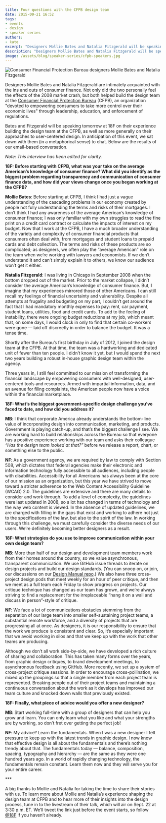 ```yaml
---
title: Four questions with the CFPB design team
date: 2015-09-21 16:52
tags:
- events
- design
- speaker series
authors:
- kate
excerpt: "Designers Mollie Bates and Natalia Fitzgerald will be speaking tomorrow at 18F on their experience building the design team at the Consumer Financial Protection Bureau (CFPB), as well as more generally on their approaches to user-centered design."
description: "Designers Mollie Bates and Natalia Fitzgerald will be speaking tomorrow at 18F on their experience building the design team at the Consumer Financial Protection Bureau (CFPB), as well as more generally on their approaches to user-centered design."
image: /assets/blog/speaker-series/cfpb-speakers.jpg
---
```


![Consumer Financial Protection Bureau designers Mollie Bates and Natalia Fitzgerald]({{site.baseurl}}/assets/blog/speaker-series/cfpb-speakers.jpg)

Designers Mollie Bates and Natalia Fitzgerald are intimately acquainted
with the ins and outs of consumer finance. Not only did the two
personally feel the effects of the 2008 market crash, but both helped
build the design team at the [Consumer Financial Protection
Bureau](http://www.consumerfinance.gov/) (CFPB),
an organization "devoted to empowering consumers to take more control over their economic lives" through leadership, education, and enforcement of regulations.

Bates and Fitzgerald will be speaking tomorrow at 18F on their
experience building the design team at the CFPB, as well as more
generally on their approaches to user-centered design. In anticipation
of this event, we sat down with them (in a metaphorical sense) to chat.
Below are the results of our email-based conversation.

*Note: This interview has been edited for clarity.*

**18F: Before starting with CFPB, what was your take on the average
American’s knowledge of consumer finance? What did you identify as the
biggest problem regarding transparency and communication of consumer
finance data, and how did your views change once you began working at
the CFPB?**

**Mollie Bates**: Before starting at CFPB, I think I had just a vague
understanding of the cascading problems in our economy created by people
not fully understanding the terms and risks of their mortgages. I don’t
think I had any awareness of the average American’s knowledge of
consumer finance; I was only familiar with my own struggles to read the
fine print on a credit card contract or calculate the impacts of
interest on my budget. Now that I work at the CFPB, I have a much
broader understanding of the variety and complexity of consumer
financial products that consumers often deal with, from mortgages and
student loans to prepaid cards and debt collection. The terms and risks
of these products are so complicated; as designers, we often play the
“average American” role on the team when we’re working with lawyers and
economists. If we don’t understand it and can’t simply explain it to
others, we know our audience won’t get it either.

**Natalia Fitzgerald**: I was living in Chicago in September 2008 when
the bottom dropped out of the market. Prior to the market collapse, I
didn’t consider the average American’s knowledge of consumer finance.
But, I imagine that my experiences mirrored those of other Americans. I
can still recall my feelings of financial uncertainty and vulnerability.
Despite all attempts at frugality and budgeting on my part, I couldn’t
get around the fact that I had mandatory monthly expenses to pay: rent,
car payment, student loans, utilities, food and credit cards. To add to
the feeling of instability, there were ongoing budget reductions at my
job, which meant that, on some days, I would clock in only to find that
certain co-workers were gone — laid off discreetly in order to balance
the budget. It was a tense time.

Shortly after the Bureau’s first birthday in July of 2012, I joined the
design team at the CFPB. At that time, the team was a hardworking and
dedicated unit of fewer than ten people. I didn’t know it yet, but I
would spend the next two years building a robust in-house graphic design
team within the agency.

Three years in, I still feel committed to our mission of transforming
the financial landscape by empowering consumers with well-designed,
user-centered tools and resources. Armed with impartial information,
data, and an avenue for filing complaints, the American people now have
a voice within the financial marketplace.

**18F: What’s the biggest government-specific design challenge you’ve
faced to date, and how did you address it?**

**MB**: I think that corporate America already understands the
bottom-line value of incorporating design into communication, marketing,
and products. Government is playing catch-up, and that’s the biggest
challenge I see. We are working hard to build relationships across the
Bureau so that everyone has a positive experience working with our team
and asks their colleague *“Has the design team looked at that?”* before
we release a report, chart, or something else to the public.

**NF**: As a government agency, we are required by law to comply with
Section 508, which dictates that federal agencies make their electronic
and information technology fully accessible to all audiences, including
people with disabilities. Accessibility for all Americans has always
been at the core of our mission as an organization, but this year we
have strived to move toward a stricter adherence to the Web Content
Accessibility Guideline (WCAG) 2.0. The guidelines are extensive and
there are many details to consider and work through. To add a level of
complexity, the guidelines were last updated in 2008, so a lot has
changed in terms of technology and the way web content is viewed. In the
absence of updated guidelines, we are charged with filling in the gaps
that exist and working to adhere not just to the specifications of the
law, but also to the spirit of the law. In working through this
challenge, we must carefully consider the diverse needs of our users.
We’re definitely becoming better designers as a result.

**18F: What strategies do you use to improve communication within your
own design team?**

**MB**: More than half of our design and development team members work
from their homes around the country, so we value asynchronous,
transparent communication. We use GitHub issue threads to iterate on
design projects and build our design standards. (You can snoop on, or
join, our discussions on our [Design Manual
repo](https://github.com/cfpb/design-manual/issues).) We also have
three cross-project design pods that meet weekly for an hour of peer
critique, and then we meet as a full team each Friday to show progress
on projects. Our critique technique has changed as our team has grown,
and we’re always striving to find a replacement for the irreplaceable
“hang it on a wall and discuss in person”-style of critique.

**NF**: We face a lot of communications obstacles stemming from the
separation of our large team into smaller self-sustaining project teams,
a substantial remote workforce, and a diversity of projects that are
progressing all at once. As designers, it is our responsibility to
ensure that the work we produce is consistent and clear. So, it’s
especially important that we avoid working in silos and that we keep up
with the work that other teams are producing.

Although we don’t all work side-by-side, we have developed a rich
culture of sharing and collaboration. This has taken many forms over the
years, from graphic design critiques, to brand development meetings, to
asynchronous feedback using GitHub. More recently, we set up a system of
cross-project critique sessions. In order to encourage
cross-pollination, we mixed up the groupings so that a single member
from each project team is represented. Breaking people out of their
project teams and maintaining a continuous conversation about the work
as it develops has improved our team culture and knocked down walls that
previously existed.

**18F: Finally, what piece of advice would you offer a new designer?**

**MB**: Start working full-time with a group of designers that can help
you grow and learn. You can only learn what you like and what your
strengths are by working, so don’t fret over getting the perfect job!

**NF**: My advice? Learn the fundamentals. When I was a new designer I
felt pressure to keep up with the latest trends in graphic design. I now
know that effective design is all about the fundamentals and there’s
nothing trendy about that. The fundamentals today — balance,
composition, spacing, typography and hierarchy — are the same as they
were one hundred years ago. In a world of rapidly changing technology,
the fundamentals remain constant. Learn them now and they will serve you
for your entire career.

\*\*\*

A big thanks to Mollie and Natalia for taking the time to share their
stories with us. To learn more about Mollie and Natalia’s experience
shaping the design team at CFPB and to hear more of their insights into
the design process, tune in to the livestream of their talk, which will
air on Sept. 22 at 3:30 p.m. ET. We’ll tweet the link just before the
event starts, so follow [@18F](https://twitter.com/18F) if you haven’t
already.
